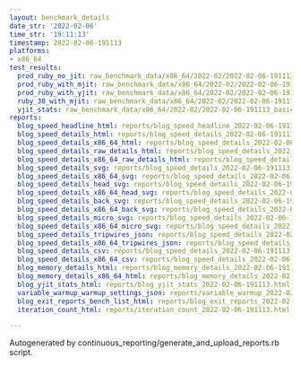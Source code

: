 ```yaml
---
layout: benchmark_details
date_str: '2022-02-06'
time_str: '19:11:13'
timestamp: 2022-02-06-191113
platforms:
- x86_64
test_results:
  prod_ruby_no_jit: raw_benchmark_data/x86_64/2022-02/2022-02-06-191113_basic_benchmark_prod_ruby_no_jit.json
  prod_ruby_with_mjit: raw_benchmark_data/x86_64/2022-02/2022-02-06-191113_basic_benchmark_prod_ruby_with_mjit.json
  prod_ruby_with_yjit: raw_benchmark_data/x86_64/2022-02/2022-02-06-191113_basic_benchmark_prod_ruby_with_yjit.json
  ruby_30_with_mjit: raw_benchmark_data/x86_64/2022-02/2022-02-06-191113_basic_benchmark_ruby_30_with_mjit.json
  yjit_stats: raw_benchmark_data/x86_64/2022-02/2022-02-06-191113_basic_benchmark_yjit_stats.json
reports:
  blog_speed_headline_html: reports/blog_speed_headline_2022-02-06-191113.html
  blog_speed_details_html: reports/blog_speed_details_2022-02-06-191113.html
  blog_speed_details_x86_64_html: reports/blog_speed_details_2022-02-06-191113.x86_64.html
  blog_speed_details_raw_details_html: reports/blog_speed_details_2022-02-06-191113.raw_details.html
  blog_speed_details_x86_64_raw_details_html: reports/blog_speed_details_2022-02-06-191113.x86_64.raw_details.html
  blog_speed_details_svg: reports/blog_speed_details_2022-02-06-191113.svg
  blog_speed_details_x86_64_svg: reports/blog_speed_details_2022-02-06-191113.x86_64.svg
  blog_speed_details_head_svg: reports/blog_speed_details_2022-02-06-191113.head.svg
  blog_speed_details_x86_64_head_svg: reports/blog_speed_details_2022-02-06-191113.x86_64.head.svg
  blog_speed_details_back_svg: reports/blog_speed_details_2022-02-06-191113.back.svg
  blog_speed_details_x86_64_back_svg: reports/blog_speed_details_2022-02-06-191113.x86_64.back.svg
  blog_speed_details_micro_svg: reports/blog_speed_details_2022-02-06-191113.micro.svg
  blog_speed_details_x86_64_micro_svg: reports/blog_speed_details_2022-02-06-191113.x86_64.micro.svg
  blog_speed_details_tripwires_json: reports/blog_speed_details_2022-02-06-191113.tripwires.json
  blog_speed_details_x86_64_tripwires_json: reports/blog_speed_details_2022-02-06-191113.x86_64.tripwires.json
  blog_speed_details_csv: reports/blog_speed_details_2022-02-06-191113.csv
  blog_speed_details_x86_64_csv: reports/blog_speed_details_2022-02-06-191113.x86_64.csv
  blog_memory_details_html: reports/blog_memory_details_2022-02-06-191113.html
  blog_memory_details_x86_64_html: reports/blog_memory_details_2022-02-06-191113.x86_64.html
  blog_yjit_stats_html: reports/blog_yjit_stats_2022-02-06-191113.html
  variable_warmup_warmup_settings_json: reports/variable_warmup_2022-02-06-191113.warmup_settings.json
  blog_exit_reports_bench_list_html: reports/blog_exit_reports_2022-02-06-191113.bench_list.html
  iteration_count_html: reports/iteration_count_2022-02-06-191113.html

---
```

Autogenerated by continuous_reporting/generate_and_upload_reports.rb script.
